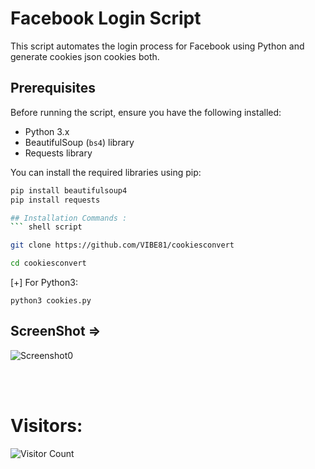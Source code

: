 # Facebook Login Script

This script automates the login process for Facebook using Python and generate cookies json cookies both.

## Prerequisites

Before running the script, ensure you have the following installed:

- Python 3.x
- BeautifulSoup (`bs4`) library
- Requests library

You can install the required libraries using pip:

```bash
pip install beautifulsoup4
pip install requests

## Installation Commands :
``` shell script

git clone https://github.com/VIBE81/cookiesconvert

cd cookiesconvert
```
[+] For Python3:
``` shell script
python3 cookies.py
```

## ScreenShot =>
<img src="https://https://https://i.postimg.cc/q7rnzxRT/o.png" alt="Screenshot0">

<br><br>
# Visitors:

![Visitor Count](https://profile-counter.glitch.me/VIBE81/count.svg)
